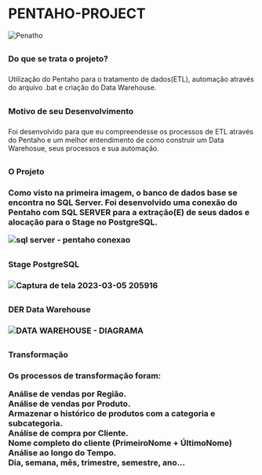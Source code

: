 # PENTAHO-PROJECT

![Penatho](https://user-images.githubusercontent.com/92761995/222937918-cf93b38d-afa2-42ca-8685-b751c4b3cca8.jpg)

## <h3>Do que se trata o projeto?<h3/>

<p>Utilização do Pentaho para o tratamento de dados(ETL), automação através do arquivo .bat e criação do Data Warehouse.<p/>

## <h3>Motivo de seu Desenvolvimento<h3/>

<p>Foi desenvolvido para que eu compreendesse os processos de ETL através do Pentaho e um melhor entendimento de como construir um Data Warehosue, seus processos
e sua automação.<p/> 

##

<h3>O Projeto<h3/>

<p>Como visto na primeira imagem, o banco de dados base se encontra no SQL Server.
Foi desenvolvido uma conexão do Pentaho com SQL SERVER para a extração(E) de seus dados e alocação para o Stage no PostgreSQL.
<p/>

![sql server - pentaho conexao](https://user-images.githubusercontent.com/92761995/222993294-8f1e3c2d-7b8a-44af-b08d-59574bc93bc0.png)

##
  
<h3>Stage PostgreSQL<h3/>
 
![Captura de tela 2023-03-05 205916](https://user-images.githubusercontent.com/92761995/222993582-49c52df7-38e8-428b-be78-aedf36965615.png)

##
  
<h3>DER Data Warehouse<h3/>

![DATA WAREHOUSE - DIAGRAMA](https://user-images.githubusercontent.com/92761995/222993007-eb79e4f5-1aa7-4c1d-bb8c-e28ed8e21a89.png)

##
  
<h3>Transformação<h3/>

Os processos de transformação foram: 
  
Análise de vendas por Região. <br/>
Análise de vendas por Produto. <br/>
Armazenar o histórico de produtos com a categoria e subcategoria. <br/>
Análise de compra por Cliente. <br/>
Nome completo do cliente (PrimeiroNome + ÚltimoNome) <br/>
Análise ao longo do Tempo. <br/>
Dia, semana, mês, trimestre, semestre, ano... <br/>
  

##  
